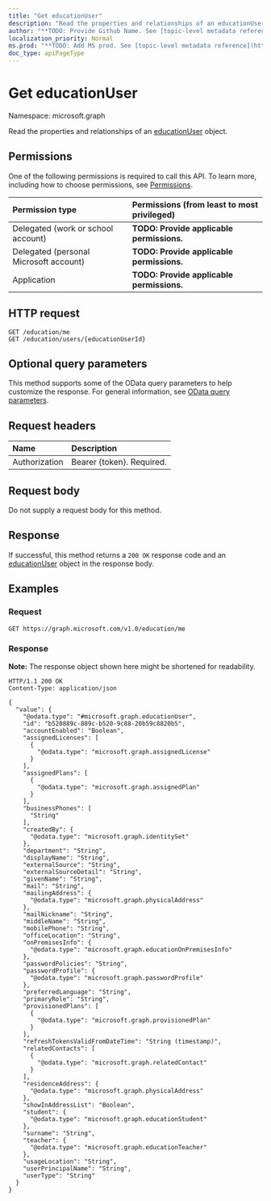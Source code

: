 ```yaml
---
title: "Get educationUser"
description: "Read the properties and relationships of an educationUser object."
author: "**TODO: Provide Github Name. See [topic-level metadata reference](https://msgo.azurewebsites.net/add/document/guidelines/metadata.html#topic-level-metadata)**"
localization_priority: Normal
ms.prod: "**TODO: Add MS prod. See [topic-level metadata reference](https://msgo.azurewebsites.net/add/document/guidelines/metadata.html#topic-level-metadata)**"
doc_type: apiPageType
---
```


# Get educationUser
Namespace: microsoft.graph



Read the properties and relationships of an [educationUser](../resources/educationuser.md) object.

## Permissions
One of the following permissions is required to call this API. To learn more, including how to choose permissions, see [Permissions](/graph/permissions-reference).

|Permission type|Permissions (from least to most privileged)|
|:---|:---|
|Delegated (work or school account)|**TODO: Provide applicable permissions.**|
|Delegated (personal Microsoft account)|**TODO: Provide applicable permissions.**|
|Application|**TODO: Provide applicable permissions.**|

## HTTP request

<!-- {
  "blockType": "ignored"
}
-->
``` http
GET /education/me
GET /education/users/{educationUserId}
```

## Optional query parameters
This method supports some of the OData query parameters to help customize the response. For general information, see [OData query parameters](/graph/query-parameters).

## Request headers
|Name|Description|
|:---|:---|
|Authorization|Bearer {token}. Required.|

## Request body
Do not supply a request body for this method.

## Response

If successful, this method returns a `200 OK` response code and an [educationUser](../resources/educationuser.md) object in the response body.

## Examples

### Request
<!-- {
  "blockType": "request",
  "name": "get_educationuser"
}
-->
``` http
GET https://graph.microsoft.com/v1.0/education/me
```


### Response
**Note:** The response object shown here might be shortened for readability.
<!-- {
  "blockType": "response",
  "truncated": true,
  "@odata.type": "microsoft.graph.educationUser"
}
-->
``` http
HTTP/1.1 200 OK
Content-Type: application/json

{
  "value": {
    "@odata.type": "#microsoft.graph.educationUser",
    "id": "b520889c-889c-b520-9c88-20b59c8820b5",
    "accountEnabled": "Boolean",
    "assignedLicenses": [
      {
        "@odata.type": "microsoft.graph.assignedLicense"
      }
    ],
    "assignedPlans": [
      {
        "@odata.type": "microsoft.graph.assignedPlan"
      }
    ],
    "businessPhones": [
      "String"
    ],
    "createdBy": {
      "@odata.type": "microsoft.graph.identitySet"
    },
    "department": "String",
    "displayName": "String",
    "externalSource": "String",
    "externalSourceDetail": "String",
    "givenName": "String",
    "mail": "String",
    "mailingAddress": {
      "@odata.type": "microsoft.graph.physicalAddress"
    },
    "mailNickname": "String",
    "middleName": "String",
    "mobilePhone": "String",
    "officeLocation": "String",
    "onPremisesInfo": {
      "@odata.type": "microsoft.graph.educationOnPremisesInfo"
    },
    "passwordPolicies": "String",
    "passwordProfile": {
      "@odata.type": "microsoft.graph.passwordProfile"
    },
    "preferredLanguage": "String",
    "primaryRole": "String",
    "provisionedPlans": [
      {
        "@odata.type": "microsoft.graph.provisionedPlan"
      }
    ],
    "refreshTokensValidFromDateTime": "String (timestamp)",
    "relatedContacts": [
      {
        "@odata.type": "microsoft.graph.relatedContact"
      }
    ],
    "residenceAddress": {
      "@odata.type": "microsoft.graph.physicalAddress"
    },
    "showInAddressList": "Boolean",
    "student": {
      "@odata.type": "microsoft.graph.educationStudent"
    },
    "surname": "String",
    "teacher": {
      "@odata.type": "microsoft.graph.educationTeacher"
    },
    "usageLocation": "String",
    "userPrincipalName": "String",
    "userType": "String"
  }
}
```

